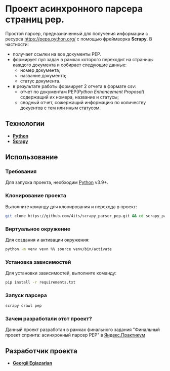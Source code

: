 # Проект асинхронного парсера страниц pep.
Простой парсер, предназначенный для получения информации с ресурса https://peps.python.org/ с помощью фреймворка **Scrapy**. 
В частности:
- получает ссылки на все документы PEP.
- формирует пул задач в рамках которого переходит на страницы каждого документа и собирает следующие данные:
  - номер документа;
  - название документа;
  - статус документа.
- в результате работы формирует 2 отчета в формате csv:
  - отчет по документам PEP(_Python Enhancement Proposal_) содержащий их номера, название и статусы;
  - сводный отчет, сожержащий информацию по количеству докуентов с тем или иным статусом.

## Технологии
- [**Python**](https://docs.python.org/3.12/)
- [**Scrapy**](https://pypi.org/project/Scrapy/2.5.1/)


## Использование

### Требования
Для запуска проекта, необходим [Python](https://www.python.org) v3.9+.

### Клонирование проекта
Выполните команду для клонирования и перехода в проект:
```bash
git clone https://github.com/4its/scrapy_parser_pep.git && cd scrapy_parser_pep
```

### Виртуальное окружение
Для создания и активации окружения:
```bash
python -m venv vevn %% source venv/bin/activate
```

### Установка зависимостей
Для установки зависимостей, выполните команду:
```bash
pip install -r requirements.txt
```

### Запуск парсера
```bash
scrapy crawl pep       
```

### Зачем разработали этот проект?
Данный проект разработан в рамках финального задания "Финальный проект спринта: асинхронный парсер PEP" в [Яндекс.Практикум](https://practicum.yandex.ru/python-developer-plus/)

## Разработчик проекта

- [**Georgii Egiazarian**](https://github.com/4its)
 